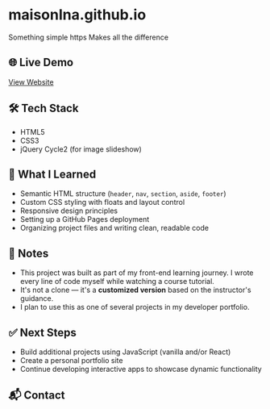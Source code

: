 # maisonIna.github.io
Something simple
https Makes all the difference

## 🌐 Live Demo
[View Website](https://Maison.github.io/)

## 🛠️ Tech Stack
- HTML5
- CSS3
- jQuery Cycle2 (for image slideshow)

## 🧠 What I Learned
- Semantic HTML structure (`header`, `nav`, `section`, `aside`, `footer`)
- Custom CSS styling with floats and layout control
- Responsive design principles
- Setting up a GitHub Pages deployment
- Organizing project files and writing clean, readable code

## 📌 Notes
- This project was built as part of my front-end learning journey. I wrote every line of code myself while watching a course tutorial. 
- It's not a clone — it's a **customized version** based on the instructor's guidance.
- I plan to use this as one of several projects in my developer portfolio.

## ✅ Next Steps
- Build additional projects using JavaScript (vanilla and/or React)
- Create a personal portfolio site
- Continue developing interactive apps to showcase dynamic functionality

## 📬 Contact
